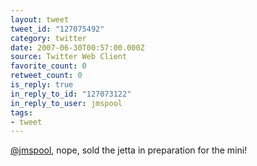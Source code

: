 ```yaml
---
layout: tweet
tweet_id: "127075492"
category: twitter
date: 2007-06-30T00:57:00.000Z
source: Twitter Web Client
favorite_count: 0
retweet_count: 0
is_reply: true
in_reply_to_id: "127073122"
in_reply_to_user: jmspool
tags:
- tweet
---
```


[@jmspool](https://twitter.com/@jmspool), nope, sold the jetta in preparation for the mini!
